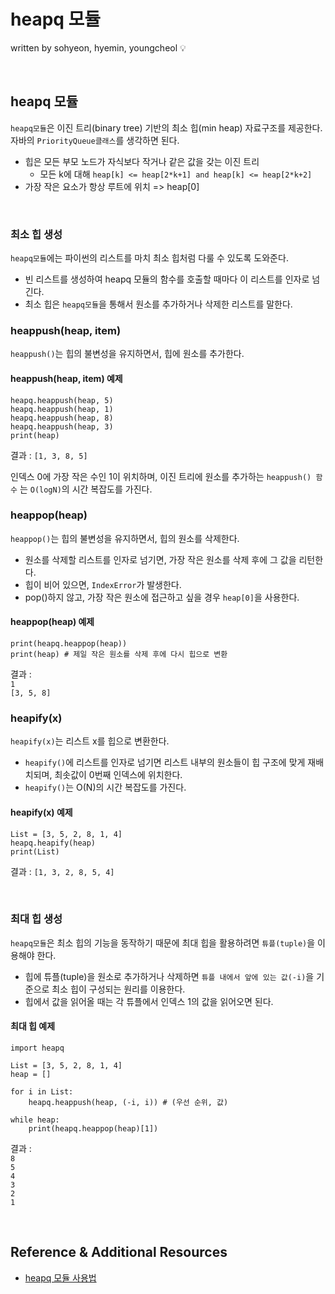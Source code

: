 # heapq 모듈
written by sohyeon, hyemin, youngcheol 💡

<br>

## heapq 모듈
`heapq모듈`은 이진 트리(binary tree) 기반의 최소 힙(min heap) 자료구조를 제공한다.  
자바의 `PriorityQueue클래스`를 생각하면 된다.  

* 힙은 모든 부모 노드가 자식보다 작거나 같은 값을 갖는 이진 트리  
    * 모든 k에 대해 `heap[k] <= heap[2*k+1] and heap[k] <= heap[2*k+2]`
* 가장 작은 요소가 항상 루트에 위치 => heap[0]

<br>

### 최소 힙 생성
`heapq모듈`에는 파이썬의 리스트를 마치 최소 힙처럼 다룰 수 있도록 도와준다. 
* 빈 리스트를 생성하여 heapq 모듈의 함수를 호출할 때마다 이 리스트를 인자로 넘긴다. 
* 최소 힙은 `heapq모듈`을 통해서 원소를 추가하거나 삭제한 리스트를 말한다.

### heappush(heap, item)
`heappush()`는 힙의 불변성을 유지하면서, 힙에 원소를 추가한다.

#### heappush(heap, item) 예제
```
heapq.heappush(heap, 5)
heapq.heappush(heap, 1)
heapq.heappush(heap, 8)
heapq.heappush(heap, 3)
print(heap)
```

결과 : `[1, 3, 8, 5]`  

인덱스 0에 가장 작은 수인 1이 위치하며, 이진 트리에 원소를 추가하는 `heappush() 함수`  는 `O(logN)`의 시간 복잡도를 가진다.  

### heappop(heap)
`heappop()`는 힙의 불변성을 유지하면서, 힙의 원소를 삭제한다.  
* 원소를 삭제할 리스트를 인자로 넘기면, 가장 작은 원소를 삭제 후에 그 값을 리턴한다.  
* 힙이 비어 있으면, `IndexError`가 발생한다.
* pop()하지 않고, 가장 작은 원소에 접근하고 싶을 경우 `heap[0]`을 사용한다.  

#### heappop(heap) 예제
```
print(heapq.heappop(heap))
print(heap) # 제일 작은 원소를 삭제 후에 다시 힙으로 변환 
```

결과 :  
`1`  
`[3, 5, 8]`  

### heapify(x)
`heapify(x)`는 리스트 x를 힙으로 변환한다.  
* `heapify()`에 리스트를 인자로 넘기면 리스트 내부의 원소들이 힙 구조에 맞게 재배치되며, 최솟값이 0번째 인덱스에 위치한다.  
* `heapify()`는 O(N)의 시간 복잡도를 가진다.  

#### heapify(x) 예제
```
List = [3, 5, 2, 8, 1, 4]
heapq.heapify(heap)
print(List)
```

결과 : `[1, 3, 2, 8, 5, 4]`

<br>

### 최대 힙 생성
`heapq모듈`은 최소 힙의 기능을 동작하기 때문에 최대 힙을 활용하려면 `튜플(tuple)`을 이용해야 한다.  
* 힙에 튜플(tuple)을 원소로 추가하거나 삭제하면 `튜플 내에서 앞에 있는 값(-i)`을 기준으로 최소 힙이 구성되는 원리를 이용한다.  
* 힙에서 값을 읽어올 때는 각 튜플에서 인덱스 1의 값을 읽어오면 된다.  

#### 최대 힙 예제
```
import heapq

List = [3, 5, 2, 8, 1, 4]
heap = []

for i in List:
    heapq.heappush(heap, (-i, i)) # (우선 순위, 값)

while heap:
    print(heapq.heappop(heap)[1])
```

결과 :  
`8`  
`5`  
`4`  
`3`  
`2`  
`1`  

<br>

## Reference & Additional Resources
* [heapq 모듈 사용법](https://www.daleseo.com/python-heapq/)


